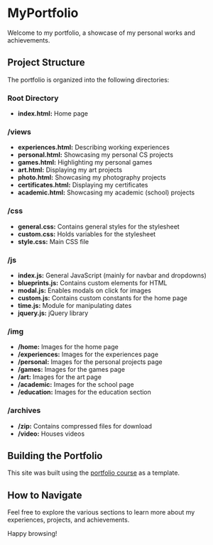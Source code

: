 # MyPortfolio

Welcome to my portfolio, a showcase of my personal works and achievements.

## Project Structure

The portfolio is organized into the following directories:

### Root Directory
- **index.html:** Home page

### /views
- **experiences.html:** Describing working experiences
- **personal.html:** Showcasing my personal CS projects
- **games.html:** Highlighting my personal games
- **art.html:** Displaying my art projects
- **photo.html:** Showcasing my photography projects
- **certificates.html:** Displaying my certificates
- **academic.html:** Showcasing my academic (school) projects

### /css
- **general.css:** Contains general styles for the stylesheet
- **custom.css:** Holds variables for the stylesheet
- **style.css:** Main CSS file

### /js
- **index.js:** General JavaScript (mainly for navbar and dropdowns)
- **blueprints.js:** Contains custom elements for HTML
- **modal.js:** Enables modals on click for images
- **custom.js:** Contains custom constants for the home page
- **time.js:** Module for manipulating dates
- **jquery.js:** jQuery library

### /img
- **/home:** Images for the home page
- **/experiences:** Images for the experiences page
- **/personal:** Images for the personal projects page
- **/games:** Images for the games page
- **/art:** Images for the art page
- **/academic:** Images for the school page
- **/education:** Images for the education section

### /archives
- **/zip:** Contains compressed files for download
- **/video:** Houses videos

## Building the Portfolio

This site was built using the [portfolio course](https://youtu.be/_xkSvufmjEs?si=sTo628TZXGkxunje) as a template.

## How to Navigate

Feel free to explore the various sections to learn more about my experiences, projects, and achievements.

Happy browsing!